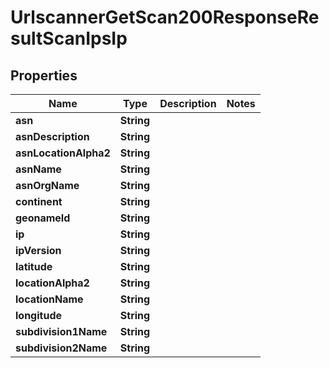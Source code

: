 

# UrlscannerGetScan200ResponseResultScanIpsIp


## Properties

| Name | Type | Description | Notes |
|------------ | ------------- | ------------- | -------------|
|**asn** | **String** |  |  |
|**asnDescription** | **String** |  |  |
|**asnLocationAlpha2** | **String** |  |  |
|**asnName** | **String** |  |  |
|**asnOrgName** | **String** |  |  |
|**continent** | **String** |  |  |
|**geonameId** | **String** |  |  |
|**ip** | **String** |  |  |
|**ipVersion** | **String** |  |  |
|**latitude** | **String** |  |  |
|**locationAlpha2** | **String** |  |  |
|**locationName** | **String** |  |  |
|**longitude** | **String** |  |  |
|**subdivision1Name** | **String** |  |  |
|**subdivision2Name** | **String** |  |  |



